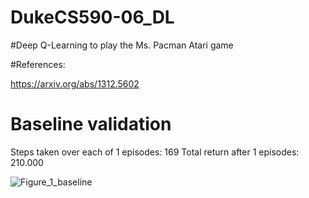 # DukeCS590-06_DL

#Deep Q-Learning to play the Ms. Pacman Atari game

#References:

https://arxiv.org/abs/1312.5602

# Baseline validation

Steps taken over each of 1 episodes: 169
Total return after 1 episodes: 210.000

![Figure_1_baseline](https://user-images.githubusercontent.com/24253218/235557485-c8d21a10-7d5a-478a-9f05-43e3ffa17be2.png)
